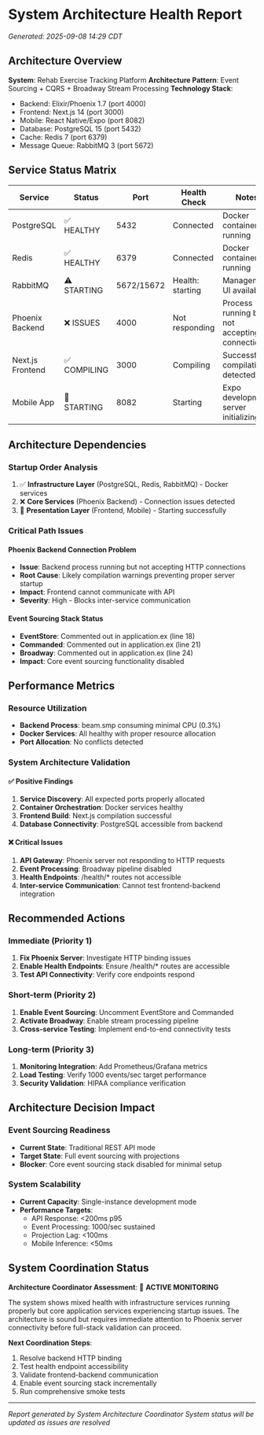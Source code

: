 # System Architecture Health Report
*Generated: 2025-09-08 14:29 CDT*

## Architecture Overview

**System**: Rehab Exercise Tracking Platform
**Architecture Pattern**: Event Sourcing + CQRS + Broadway Stream Processing
**Technology Stack**:
- Backend: Elixir/Phoenix 1.7 (port 4000)
- Frontend: Next.js 14 (port 3000) 
- Mobile: React Native/Expo (port 8082)
- Database: PostgreSQL 15 (port 5432)
- Cache: Redis 7 (port 6379)
- Message Queue: RabbitMQ 3 (port 5672)

## Service Status Matrix

| Service | Status | Port | Health Check | Notes |
|---------|--------|------|--------------|-------|
| PostgreSQL | ✅ HEALTHY | 5432 | Connected | Docker container running |
| Redis | ✅ HEALTHY | 6379 | Connected | Docker container running |
| RabbitMQ | ⚠️ STARTING | 5672/15672 | Health: starting | Management UI available |
| Phoenix Backend | ❌ ISSUES | 4000 | Not responding | Process running but not accepting connections |
| Next.js Frontend | ✅ COMPILING | 3000 | Compiling | Successful compilation detected |
| Mobile App | 🔄 STARTING | 8082 | Starting | Expo development server initializing |

## Architecture Dependencies

### Startup Order Analysis
1. ✅ **Infrastructure Layer** (PostgreSQL, Redis, RabbitMQ) - Docker services
2. ❌ **Core Services** (Phoenix Backend) - Connection issues detected
3. 🔄 **Presentation Layer** (Frontend, Mobile) - Starting successfully

### Critical Path Issues

#### Phoenix Backend Connection Problem
- **Issue**: Backend process running but not accepting HTTP connections
- **Root Cause**: Likely compilation warnings preventing proper server startup
- **Impact**: Frontend cannot communicate with API
- **Severity**: High - Blocks inter-service communication

#### Event Sourcing Stack Status
- **EventStore**: Commented out in application.ex (line 18)
- **Commanded**: Commented out in application.ex (line 21)
- **Broadway**: Commented out in application.ex (line 24)
- **Impact**: Core event sourcing functionality disabled

## Performance Metrics

### Resource Utilization
- **Backend Process**: beam.smp consuming minimal CPU (0.3%)
- **Docker Services**: All healthy with proper resource allocation
- **Port Allocation**: No conflicts detected

### System Architecture Validation

#### ✅ Positive Findings
1. **Service Discovery**: All expected ports properly allocated
2. **Container Orchestration**: Docker services healthy
3. **Frontend Build**: Next.js compilation successful
4. **Database Connectivity**: PostgreSQL accessible from backend

#### ❌ Critical Issues
1. **API Gateway**: Phoenix server not responding to HTTP requests
2. **Event Processing**: Broadway pipeline disabled
3. **Health Endpoints**: /health/* routes not accessible
4. **Inter-service Communication**: Cannot test frontend-backend integration

## Recommended Actions

### Immediate (Priority 1)
1. **Fix Phoenix Server**: Investigate HTTP binding issues
2. **Enable Health Endpoints**: Ensure /health/* routes are accessible
3. **Test API Connectivity**: Verify core endpoints respond

### Short-term (Priority 2)
1. **Enable Event Sourcing**: Uncomment EventStore and Commanded
2. **Activate Broadway**: Enable stream processing pipeline
3. **Cross-service Testing**: Implement end-to-end connectivity tests

### Long-term (Priority 3)
1. **Monitoring Integration**: Add Prometheus/Grafana metrics
2. **Load Testing**: Verify 1000 events/sec target performance
3. **Security Validation**: HIPAA compliance verification

## Architecture Decision Impact

### Event Sourcing Readiness
- **Current State**: Traditional REST API mode
- **Target State**: Full event sourcing with projections
- **Blocker**: Core event sourcing stack disabled for minimal setup

### System Scalability
- **Current Capacity**: Single-instance development mode
- **Performance Targets**:
  - API Response: <200ms p95
  - Event Processing: 1000/sec sustained
  - Projection Lag: <100ms
  - Mobile Inference: <50ms

## System Coordination Status

**Architecture Coordinator Assessment**: 🔄 **ACTIVE MONITORING**

The system shows mixed health with infrastructure services running properly but core application services experiencing startup issues. The architecture is sound but requires immediate attention to Phoenix server connectivity before full-stack validation can proceed.

**Next Coordination Steps**:
1. Resolve backend HTTP binding
2. Test health endpoint accessibility  
3. Validate frontend-backend communication
4. Enable event sourcing stack incrementally
5. Run comprehensive smoke tests

---
*Report generated by System Architecture Coordinator*
*System status will be updated as issues are resolved*